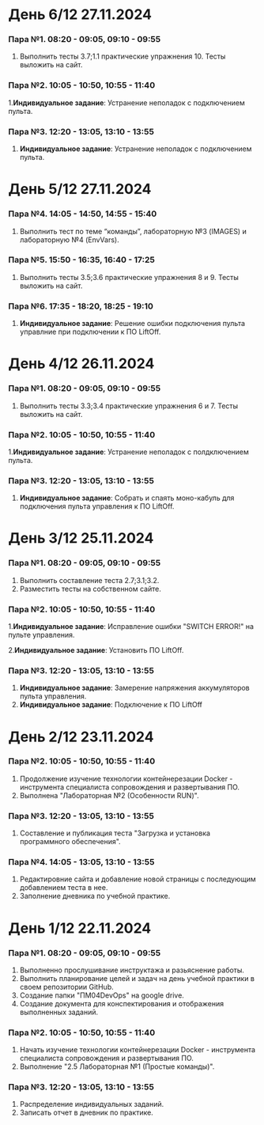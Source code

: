 # День 6/12 27.11.2024
### Пара №1. 08:20 - 09:05, 09:10 - 09:55
1. Выполнить тесты 3.7;1.1 практические упражнения 10. Тесты выложить на сайт. 
### Пара №2. 10:05 - 10:50, 10:55 - 11:40
1.**Индивидуальное задание**: Устранение неполадок с подключением пульта.
### Пара №3. 12:20 - 13:05, 13:10 - 13:55
1. **Индивидуальное задание**: Устранение неполадок с подключением пульта.

# День 5/12 27.11.2024
### Пара №4. 14:05 - 14:50, 14:55 - 15:40
1. Выполнить тест  по теме “команды”, лабораторную №3 (IMAGES) и лабораторную №4 (EnvVars).
### Пара №5. 15:50 - 16:35, 16:40 - 17:25
1. Выполнить тесты 3.5;3.6 практические упражнения 8 и 9. Тесты выложить на сайт. 
### Пара №6. 17:35 - 18:20, 18:25 - 19:10
1. **Индивидуальное задание**: Решение ошибки подключения пульта управлние при подключении к ПО LiftOff.

# День 4/12 26.11.2024
### Пара №1. 08:20 - 09:05, 09:10 - 09:55
1. Выполнить тесты 3.3;3.4 практические упражнения 6 и 7. Тесты выложить на сайт. 
### Пара №2. 10:05 - 10:50, 10:55 - 11:40
1.**Индивидуальное задание**: Устранение неполадок с полдключением пульта.
### Пара №3. 12:20 - 13:05, 13:10 - 13:55
1. **Индивидуальное задание**: Собрать и спаять моно-кабуль для подключения пульта управления к ПО LiftOff.

# День 3/12 25.11.2024
### Пара №1. 08:20 - 09:05, 09:10 - 09:55
1. Выполнить составление теста 2.7;3.1;3.2.
2. Разместить тесты на собственном сайте.
### Пара №2. 10:05 - 10:50, 10:55 - 11:40
1.**Индивидуальное задание**: Исправление ошибки "SWITCH ERROR!" на пульте управления.

2.**Индивидуальное задание**: Установить ПО LiftOff.
### Пара №3. 12:20 - 13:05, 13:10 - 13:55
1. **Индивидуальное задание**: Замерение напряжения аккумуляторов пульта управления.
2. **Индивидуальное задание**: Подключение к ПО LiftOff

# День 2/12 23.11.2024

### Пара №2. 10:05 - 10:50, 10:55 - 11:40
1. Продолжение изучение технологии контейнерезации Docker - инструмента специалиста сопровождения и развертывания ПО.
2. Выполнена "Лабораторная №2 (Особенности RUN)".
### Пара №3. 12:20 - 13:05, 13:10 - 13:55
1. Составление и публикация теста "Загрузка и установка программного обеспечения".
### Пара №4. 14:05 - 13:05, 13:10 - 13:55
1. Редактировние сайта и добавление новой страницы с последующим добавлением теста в нее.
2. Заполнение дневника по учебной практике.
# День 1/12 22.11.2024

### Пара №1. 08:20 - 09:05, 09:10 - 09:55
1. Выполненно прослушивание инструктажа и разьяснение работы.
2. Выполнить планирование целей и задач на день учебной практики в своем репозитории GitHub.
3. Создание папки "ПМ04DevOps" на google drive.
4. Создание документа для конспектирования и отображения выполненных заданий.
### Пара №2. 10:05 - 10:50, 10:55 - 11:40
1. Начать изучение технологии контейнерезации Docker - инструмента специалиста сопровождения и развертывания ПО.
2. Выполнение "2.5 Лабораторная №1 (Простые команды)".
### Пара №3. 12:20 - 13:05, 13:10 - 13:55
1. Распределение индивидуальных заданий.
2. Записать отчет в дневник по практике.

